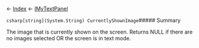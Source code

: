 ← [Index](Api-Index) ← [IMyTextPanel](Sandbox.ModAPI.Ingame.IMyTextPanel)

```csharp[string](System.String) CurrentlyShownImage```##### Summary

The image that is currently shown on the screen. Returns NULL if there are no images selected OR the screen is in text mode.

